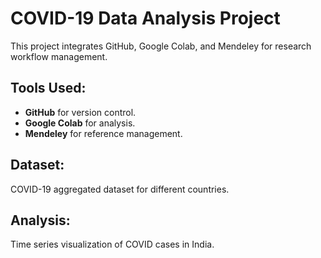 # COVID-19 Data Analysis Project
This project integrates GitHub, Google Colab, and Mendeley for research workflow management.

## Tools Used:
- **GitHub** for version control.
- **Google Colab** for analysis.
- **Mendeley** for reference management.

## Dataset:
COVID-19 aggregated dataset for different countries.

## Analysis:
Time series visualization of COVID cases in India.

